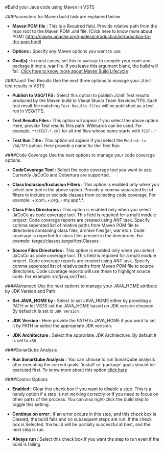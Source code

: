 #Build your Java code using Maven in VSTS

###Paramaters for Maven build task are explained below

- **Maven POM file :** This is a Required field. Provide relative path from the repo root to the Maven POM .xml file. [Click here to know more about POM] (http://maven.apache.org/guides/introduction/introduction-to-the-pom.html)

- **Options :** Specify any Maven options you want to use

- **Goal(s) :** In most cases, set this to `package` to compile your code and package it into a .war file. If you leave this argument blank, the build will fail. [Click here to know more about Maven Build Lifecycle](http://maven.apache.org/guides/introduction/introduction-to-the-lifecycle.html)

####Junit Test Results
Use the next three options to manage your JUnit test results in VSTS

- **Publish to VSO/TFS :** Select this option to publish JUnit Test results produced by the Maven build to Visual Studio Team Services/TFS. Each test result file matching `Test Results Files` will be published as a test run in VSO/TFS.

- **Test Results Files :** This option wil appear if you select the above option. Here, provide Test results files path. Wildcards can be used. For example, `**/TEST-*.xml` for all xml files whose name starts with `TEST-."`

- **Test Run Title :** This option wil appear if you select the `Publish to VSO/TFS` option. Here provide a name for the Test Run

####Code Coverage
Use the next options to manage your code coverage options.

- **CodeCoverage Tool :** Select the code coverage tool you want to use. Currently JaCoCo and Cobertura are supported. 

- **Class Inclusion/Exclusion Filters :** This option is enabled only when you select one tool in the above option. Provide a 
comma separated list of filters to include or exclude classes from collecting code coverage. For example: +:com.*,+:org.*,-:my.app*.*.

- **Class Files Directories :** This option is enabled only when you select JaCoCo as code coverage tool. This field is required for a multi module project. Code coverage reports are created using ANT task. Specify comma seperated list of relative paths from Maven POM file to directories containing class files, archive files(jar, war etc.). Code coverage is reported for class files present in the directories. For example: target/classes,target/testClasses.

- **Source Files Directories :** This option is enabled only when you select JaCoCo as code coverage tool. This field is required for a multi module project. Code coverage reports are created using ANT task. Specify comma seperated list of relative paths from Maven POM file to source directories. Code coverage reports will use these to highlight source code. For example: src/java,src/Test.

####Advanced
Use the next options to manage your JAVA_HOME attribute by JDK Version and Path

- **Set JAVA_HOME by :** Select to set JAVA_HOME either by providing a PATH or let VSTS set the JAVA_HOME based on JDK version choosen. By default it is set to `JDK Version`

- **JDK Version :** Here provide the PATH to JAVA_HOME if you want to set it by PATH or select the appropriate JDK verision.

- **JDK Architecture :** Select the approriate JDK Architecture. By default it is set to `x86`

####SonarQube Analysis

- **Run SonarQube Analysis :** You can choose to run SonarQube analysis after executing the current goals. 'install' or 'package' goals should be executed first. To know more about this option [click here](http://blogs.msdn.com/b/visualstudioalm/archive/2015/10/08/the-maven-build-task-now-simplifies-sonarqube-analysis.aspx)

####Control Options

- **Enabled :** Clear this check box if you want to disable a step. This is a handy option if a step is not working correctly or if you need to focus on other parts of the process. 
You can also right-click the build step to toggle this setting.

- **Continue on error :**  If an error occurs in this step, and this check box is Cleared, the build fails and no subsequent steps are run. If the check box is Selected, the build will be partially successful at best, and the next step is run.

- **Always run :** Select this check box if you want the step to run even if the build is failing. 
 









